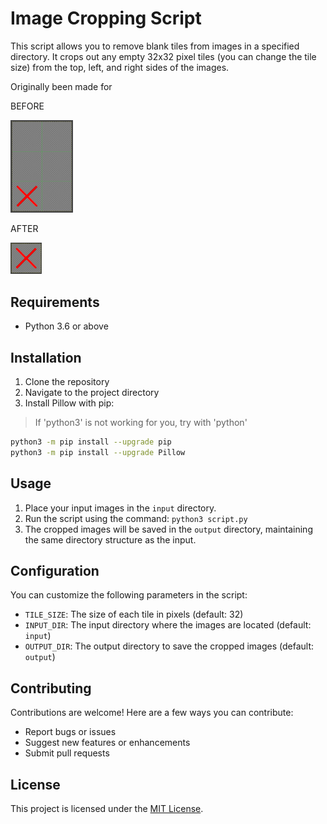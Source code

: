 # Image Cropping Script

This script allows you to remove blank tiles from images in a specified directory. It crops out any empty 32x32 pixel tiles (you can change the tile size) from the top, left, and right sides of the images.

Originally been made for 

BEFORE

<picture>
  <img alt="Shows an the sample image BEFORE processing" src="doc_sample_input.png" width="100" width="150">
</picture>

AFTER

<picture>
  <img alt="Shows an the sample image BEFORE processing" src="doc_sample_output.png" width="50" width="50">
</picture>

## Requirements

- Python 3.6 or above

## Installation

1. Clone the repository
2. Navigate to the project directory
3. Install Pillow with pip:

> If 'python3' is not working for you, try with 'python'

```bash
python3 -m pip install --upgrade pip
python3 -m pip install --upgrade Pillow
```

## Usage

1. Place your input images in the `input` directory.
2. Run the script using the command: `python3 script.py`
3. The cropped images will be saved in the `output` directory, maintaining the same directory structure as the input.

## Configuration

You can customize the following parameters in the script:

- `TILE_SIZE`: The size of each tile in pixels (default: 32)
- `INPUT_DIR`: The input directory where the images are located (default: `input`)
- `OUTPUT_DIR`: The output directory to save the cropped images (default: `output`)

## Contributing

Contributions are welcome! Here are a few ways you can contribute:

- Report bugs or issues
- Suggest new features or enhancements
- Submit pull requests

## License

This project is licensed under the [MIT License](LICENSE).

